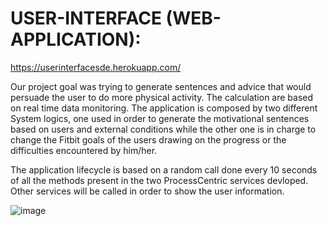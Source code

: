 # USER-INTERFACE (WEB-APPLICATION):

https://userinterfacesde.herokuapp.com/

Our project goal was trying to generate sentences and advice that would persuade the user to do more physical activity. The calculation are based on real time data monitoring.
The application is composed by two different System logics, one used in order to generate the motivational sentences based on users and external conditions while the other one is in charge to change the Fitbit goals of the users drawing on the progress or the difficulties encountered by him/her. 

The application lifecycle is based on a random call done every 10 seconds of all the methods present in the two ProcessCentric services devloped.
Other services will be called in order to show the user information.

![image](https://cloud.githubusercontent.com/assets/22235696/22397791/af73a4be-e579-11e6-87b6-46c6000c78d4.png)

